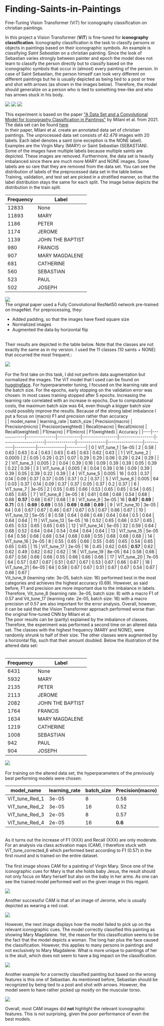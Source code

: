 # Finding-Saints-in-Paintings
Fine-Tuning Vision Transformer (ViT) for iconography classification on christian paintings.


In this project a Vision Transformer (**ViT**) is fine-tuned for **iconography classification**. Iconography classification is the task to classify persons or objects in paintings based on their iconographic symbols. An example is classifying _Saint Sebastian_ on a christian painting. Since the look of Sebastian varies strongly between painter and epoch the model does not learn to classify the person directly but to classify based on the iconographic symbols that occur in (almost) every painting of the person. In case of Saint Sebastian, the person himself can look very different on different paintings but he is usually depicted as being tied to a post or tree and shot with arrows (as shown in the images below). Therefore, the model should generalize on a person who is tied to something tree-like and who has arrows stuck in his body. 

![](https://github.com/SamiNenno/Finding-Saints-in-Paintings/blob/main/Images/Sebastian_1.jpg)
![](https://github.com/SamiNenno/Finding-Saints-in-Paintings/blob/main/Images/Sebastian_2.jpg)
![](https://github.com/SamiNenno/Finding-Saints-in-Paintings/blob/main/Images/Sebastian_3.jpg)


This experiment is based on the paper ["A Data Set and a Convolutional Model for Iconography Classification in Paintings"](https://dl.acm.org/doi/10.1145/3458885) by Milani et al. from 2021. The data set can be found [here](http://www.artdl.org/)<br/>
In their paper, Milani et al. create an annotated data set of christian paintings. The unprocessed data set consists of 42.479 images with 20 labels. Each label denotes a saint (one exception is the NONE label). Examples are the Virgin Mary (MARY) or Saint Sebastian (SEBASTIAN). Some of the images have multiple labels because multiple saints are depicted. These images are removed. Furthermore, the data set is heavily imbalanced since there are much more MARY and NONE images. Some labels are so rare that they are removed from the data set. You can see the distribution of labels of the preprocessed data set in the table below. Training, validation, and test set are picked in a stratified manner, so that the label distribution stays the same for each split. The image below depicts the distribution in the train split.<br/>

| Frequency | Label            |
|-----------|------------------|
| 12833     | None             |
| 11893     | MARY             |
| 1186      | PETER            |
| 1174      | JEROME           |
| 1139      | JOHN THE BAPTIST |
| 980       | FRANCIS          |
| 907       | MARY MAGDALENE   |
| 681       | CATHERINE        |
| 560       | SEBASTIAN        |
| 523       | PAUL             |
| 502       | JOSEPH           |
![](https://github.com/SamiNenno/Finding-Saints-in-Paintings/blob/main/Images/train_Distribution_original.png)
<br/>
The original paper used a Fully Convolutional ResNet50 network pre-trained on ImageNet. For preprocessing, they:<br/>
- Added padding, so that the images have fixed square size<br/>
- Normalized images<br/>
- Augmented the data by horizontal flip<br/>
<br/>
Their results are depicted in the table below. Note that the classes are not exactly the same as in my version. I used the 11 classes (10 saints + NONE) that occurred the most frequent.:<br/>

![](https://raw.githubusercontent.com/SamiNenno/Finding-Saints-in-Paintings/main/Images/Milani_Results.png)
<br/>
<br/>
For the first take on this task, I did not perform data augmentation but normalized the images. The ViT model that I used can be found on [huggingface](https://huggingface.co/google/vit-base-patch16-224-in21k). For hyperparameter tuning, I focused on the learning rate and the batch size. For the epochs, early stopping on the validation error was chosen. In most cases training stopped after 5 epochs. Increasing the learning rate correlated with an increase in epochs. Due to computational costs, the maximum batch size was 64, even though a bigger batch size could possibly improve the results. Because of the strong label imbalance I put a focus on (macro) F1 and precision rather than accuracy
<br/>
|    | model_name  | learning_rate | batch_size | Precision(macro) | Precision(micro) | Precision(weighted) | Recall(macro) | Recall(micro) | Recall(weighted) | F1(macro) | F1(micro) | F1(weighted) | Accuracy |
|----|-------------|---------------|------------|------------------|------------------|---------------------|---------------|---------------|------------------|-----------|-----------|--------------|----------|
| 0  | ViT_tune_1  | 5e-05         | 2          | 0.58             | 0.63             | 0.63                | 0.4           | 0.63          | 0.63             | 0.45      | 0.63      | 0.62         | 0.63     |
| 1  | ViT_tune_2  | 0.0005        | 2          | 0.05             | 0.29             | 0.21                | 0.07          | 0.29          | 0.29             | 0.06      | 0.29      | 0.24         | 0.29     |
| 2  | ViT_tune_3  | 0.005         | 2          | 0.04             | 0.39             | 0.16                | 0.09          | 0.39          | 0.39             | 0.05      | 0.39      | 0.22         | 0.39     |
| 3  | ViT_tune_4  | 0.005         | 8          | 0.04             | 0.39             | 0.16                | 0.09          | 0.39          | 0.39             | 0.05      | 0.39      | 0.22         | 0.39     |
| 4  | ViT_tune_5  | 0.005         | 16         | 0.03             | 0.37             | 0.14                | 0.09          | 0.37          | 0.37             | 0.05      | 0.37      | 0.2          | 0.37     |
| 5  | ViT_tune_6  | 0.005         | 64         | 0.03             | 0.37             | 0.14                | 0.09          | 0.37          | 0.37             | 0.05      | 0.37      | 0.2          | 0.37     |
| 6  | ViT_tune_7  | 3e-05         | 2          | 0.55             | 0.65             | 0.66                | 0.53          | 0.65          | 0.65             | 0.54      | 0.65      | 0.65         | 0.65     |
| 7  | ViT_tune_8  | 3e-05         | 8          | 0.61             | 0.68             | 0.68                | 0.54          | 0.68          | 0.68             | **0.57**      | 0.68      | 0.67         | 0.68     |
| 8  | ViT_tune_9  | 3e-05         | 16         | **0.67**             | **0.69**             | **0.71**            | 0.5           | **0.69**         | **0.69**            | 0.55      | **0.69**      | **0.68**       | **0.69**    |
| 9  | ViT_tune_10 | 3e-05         | 64         | 0.6              | 0.67             | 0.67                | 0.46          | 0.67          | 0.67             | 0.5       | 0.67      | 0.66         | 0.67     |
| 10 | ViT_tune_12 | 5e-05         | 8          | 0.58             | 0.64             | 0.66                | 0.48          | 0.64          | 0.64             | 0.5       | 0.64      | 0.64         | 0.64     |
| 11 | ViT_tune_13 | 5e-05         | 16         | 0.52             | 0.65             | 0.66                | 0.57          | 0.65          | 0.65             | 0.53      | 0.65      | 0.65         | 0.65     |
| 12 | ViT_tune_14 | 5e-05         | 32         | 0.59             | 0.64             | 0.68                | 0.52          | 0.64          | 0.64             | 0.54      | 0.64      | 0.64         | 0.64     |
| 13 | ViT_tune_15 | 5e-05         | 64         | 0.56             | 0.68             | 0.68                | 0.54          | 0.68          | 0.68             | 0.55      | 0.68      | 0.68         | 0.68     |
| 14 | ViT_tune_16 | 2e-05         | 8          | 0.55             | 0.65             | 0.66                | 0.55          | 0.65          | 0.65             | 0.54      | 0.65      | 0.65         | 0.65     |
| 15 | ViT_tune_17 | 2e-05         | 16         | 0.45             | 0.62             | 0.65                | **0.57**         | 0.62          | 0.62             | 0.49      | 0.62      | 0.62         | 0.62     |
| 16 | ViT_tune_19 | 8e-05         | 64         | 0.58             | 0.66             | 0.67                | 0.56          | 0.66          | 0.66             | 0.55      | 0.66      | 0.66         | 0.66     |
| 17 | ViT_tune_20 | 7e-05         | 64         | 0.57             | 0.67             | 0.67                | 0.51          | 0.67          | 0.67             | 0.53      | 0.67      | 0.66         | 0.67     |
| 18 | ViT_tune_21 | 6e-05         | 64         | 0.58             | 0.67             | 0.67                | 0.51          | 0.67          | 0.67             | 0.54      | 0.67      | 0.66         | 0.67     |
<br/>
Vit_tune_9 (learning rate: 3e-05, batch size: 16) performed best in the most categories and achieves the highest accuracy (0.69). However, as said before, F1 and precision are more important due to the imbalance in labels. Therefore, Vit_tune_8 (learning rate: 3e-05, batch size: 8) with a macro F1 of 0.57 and Vit_tune_17 (learning rate: 2e-05, batch size: 16) with a macro precision of 0.57 are also important for the error analysis. Overall, however, it can be said that the Vision Transformer approach performed worse than the original fine-tuned CNN by Milani et al.
<br/>
The poor results can be (partly) explained by the imbalance of classes. Therefore, the experiment was performed a second time on an altered data set. The classes with the highest frequency (MARY and NONE), were randomly shrunk to half of their size. The other classes were augmented by a horizontal flip, such that their amount doubled. Below the illustration of the altered data set:
<br/>
<br/>

| Frequency | Label            |
|-----------|------------------|
| 6431      | None             |
| 5932      | MARY             |
| 2135      | PETER            |
| 2113      | JEROME           |
| 2082      | JOHN THE BAPTIST |
| 1764      | FRANCIS          |
| 1634      | MARY MAGDALENE   |
| 1219      | CATHERINE        |
| 1008      | SEBASTIAN        |
| 942       | PAUL             |
| 904       | JOSEPH           |
![](https://raw.githubusercontent.com/SamiNenno/Finding-Saints-in-Paintings/main/Images/train_Distribution_reduced.png)
<br/>
<br/>
For training on the altered data set, the hyperparameters of the previously best performing models were chosen:
<br/>

| model_name     | learning_rate | batch_size | Precision(macro) | Precision(micro) | Precision(weighted) | Recall(macro) | Recall(micro) | Recall(weighted) | F1(macro) | F1(micro) | F1(weighted) | Accuracy |
|----------------|---------------|------------|------------------|------------------|---------------------|---------------|---------------|------------------|-----------|-----------|--------------|----------|
| ViT_tune_Red_1 | 3e-05           | 8          | 0.58             | 0.62             | **0.64**                | **0.6**           | 0.62          | 0.62             | **0.59**      | 0.62      | 0.62         | 0.62     |
| ViT_tune_Red_2 | 3e-05          | 16         | 0.52             | 0.58             | 0.61                | 0.6           | 0.58          | 0.58             | 0.55      | 0.58      | 0.58         | 0.58     |
| ViT_tune_Red_3 | 2e-05           | 8          | 0.57             | 0.59             | 0.61                | 0.57          | 0.59          | 0.59             | 0.56      | 0.59      | 0.59         | 0.59     |
| ViT_tune_Red_4 | 2e-05           | 16         | **0.6**             | **0.62**             | 0.63                | 0.57          | **0.62**          | **0.62**             | 0.58      | **0.62**      | **0.62**         | **0.62**     |

<br/>
As it turns out the increase of F1 (XXX) and Recall (XXX) are only moderate. For an analysis via class activation maps (CAM), I therefore stuck with ViT_tune_corrected_6 which performed best according to F1 (0.57) in the first round and is trained on the entire dataset.<br/><br/>
The first image shows CAM for a painting of Virgin Mary. Since one of the iconographic cues for Mary is that she holds baby Jesus, the result should not only focus on Mary herself but also on the baby in her arms. As one can see the trained model performed well on the given image in this regard.

![](https://raw.githubusercontent.com/SamiNenno/Finding-Saints-in-Paintings/main/Images/MARY_02%2B%2B.png)

Another successful CAM is that of an image of Jerome, who is usually depicted as wearing a red coat.

![](https://raw.githubusercontent.com/SamiNenno/Finding-Saints-in-Paintings/main/Images/JEROME_03.png)

However, the next image displays how the model failed to pick up on the relevant iconographic cues. The model correctly classified this painting as showing Mary Magdalene. Yet, the reason for this classification seems to be the fact that the model depicts a woman. The long hair plus the face caused the classification. However, this applies to many persons in paintings and not exclusively to Mary Magdalene. What is more unique to paintings of her is the skull, which does not seem to have a big impact on the classification.

![](https://raw.githubusercontent.com/SamiNenno/Finding-Saints-in-Paintings/main/Images/MM.png)

Another example for a correctly classified painting but based on the wrong features is this one of Sebastian. As mentioned before, Sebastian should be recognized by being tied to a post and shot with arrows. However, the model seem to have rather picked up mostly on the muscular torso.

![](https://raw.githubusercontent.com/SamiNenno/Finding-Saints-in-Paintings/main/Images/SEBASTIAN_01.png)

Overall, most CAM images did **not** highlight the relevant iconographic features. This is not surprising, given the poor performance of even the best models.
